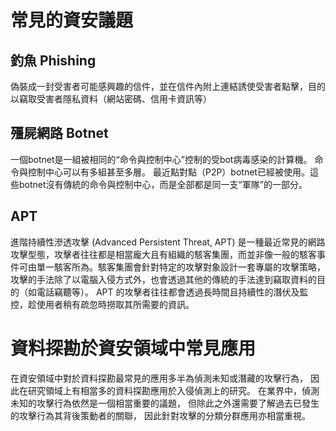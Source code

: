常見的資安議題
======

釣魚 Phishing
----
偽裝成一封受害者可能感興趣的信件，並在信件內附上連結誘使受害者點擊，目的以竊取受害者隱私資料（網站密碼、信用卡資訊等）

殭屍網路 Botnet
----
一個botnet是一組被相同的“命令與控制中心”控制的受bot病毒感染的計算機。
命令與控制中心可以有多組甚至多層。
最近點對點（P2P）botnet已經被使用。這些botnet沒有傳統的命令與控制中心，而是全部都是同一支“軍隊”的一部分。

APT
----
進階持續性滲透攻擊 (Advanced Persistent Threat, APT) 是一種最近常見的網路攻擊型態，攻擊者往往都是相當龐大且有組織的駭客集團，而並非像一般的駭客事件可由單一駭客所為。駭客集團會針對特定的攻擊對象設計一套專屬的攻擊策略，攻擊的手法除了以電腦入侵方式外，也會透過其他的傳統的手法達到竊取資料的目的（如電話竊聽等）。
APT 的攻擊者往往都會透過長時間且持續性的潛伏及監控，趁使用者稍有疏忽時撈取其所需要的資訊。

資料探勘於資安領域中常見應用
======
在資安領域中對於資料探勘最常見的應用多半為偵測未知或潛藏的攻擊行為，
因此在研究領域上有相當多的資料探勘應用於入侵偵測上的研究。
在業界中，偵測未知的攻擊行為依然是一個相當重要的議題，
但除此之外還需要了解過去已發生的攻擊行為其背後策動者的關聯，
因此針對攻擊的分類分群應用亦相當重視。

